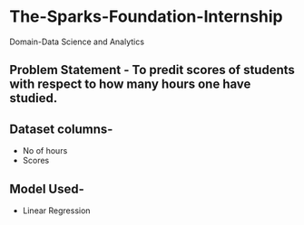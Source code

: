 # The-Sparks-Foundation-Internship
Domain-Data Science and Analytics

## Problem Statement - To predit scores of students with respect to how many hours one have studied.

## Dataset columns-
   - No of hours
   - Scores
## Model Used-
   - Linear Regression
